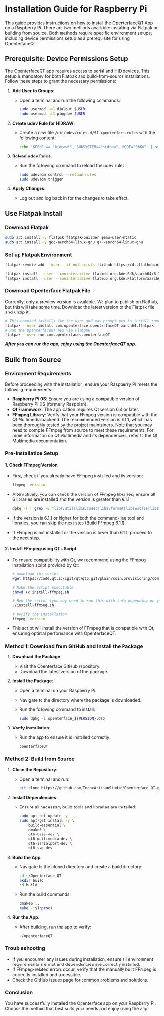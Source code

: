 # Installation Guide for Raspberry Pi

This guide provides instructions on how to install the OpenterfaceQT App on a Raspberry Pi. There are two methods available: installing via Flatpak or building from source. Both methods require specific environment setups, including device permissions setup as a prerequisite for using OpenterfaceQT.

## Prerequisite: Device Permissions Setup

The OpenterfaceQT app requires access to serial and HID devices. This setup is mandatory for both Flatpak and build-from-source installations. Follow these steps to grant the necessary permissions:

1. **Add User to Groups**:

   - Open a terminal and run the following commands:

     ```bash
     sudo usermod -aG dialout $USER
     sudo usermod -aG plugdev $USER
     ```

2. **Create udev Rule for HIDRAW**:

   - Create a new file `/etc/udev/rules.d/51-openterface.rules` with the following content:

     ```bash
     echo 'KERNEL== "hidraw*", SUBSYSTEM=="hidraw", MODE="0666"' | sudo tee /etc/udev/rules.d/51-openterface.rules
     ```

3. **Reload udev Rules**:

   - Run the following command to reload the udev rules:

     ```bash
     sudo udevadm control --reload-rules
     sudo udevadm trigger
     ```

4. **Apply Changes**:

   - Log out and log back in for the changes to take effect.

## Use Flatpak Install

### Download Flatpak

```sh
sudo apt install -y flatpak flatpak-builder qemu-user-static
sudo apt install -y gcc-aarch64-linux-gnu g++-aarch64-linux-gnu
```

### Set up Flatpak Environment

```sh
flatpak remote-add --user --if-not-exists flathub https://dl.flathub.org/repo/flathub.flatpakrepo

flatpak install --user --noninteractive flathub org.kde.Sdk/aarch64/6.7
flatpak install --user --noninteractive flathub org.kde.Platform/aarch64/6.7
```

### Download Openterface Flatpak File

Currently, only a preview version is available. We plan to publish on Flathub, but this will take some time. Download the latest version of the Flatpak file and unzip it.

```sh
# This command installs for the user and may prompt you to install some packages; proceed with the installation.
flatpak --user install com.openterface.openterfaceQT-aarch64.flatpak
# Run the OpenterfaceQT app via Flatpak
flatpak --user run com.openterface.openterfaceQT
```

***After you can run the app, enjoy using the OpenterfaceQT app.***

## Build from Source

### Environment Requirements

Before proceeding with the installation, ensure your Raspberry Pi meets the following requirements:

- **Raspberry Pi OS**: Ensure you are using a compatible version of Raspberry Pi OS (formerly Raspbian).
- **Qt Framework**: The application requires Qt version 6.4 or later.
- **FFmpeg Library**: Verify that your FFmpeg version is compatible with the Qt Multimedia backend. The recommended version is 6.1.1, which has been thoroughly tested by the project maintainers. Note that you may need to compile FFmpeg from source to meet these requirements. For more information on Qt Multimedia and its dependencies, refer to the Qt Multimedia documentation.

### Pre-Installation Setup

#### 1. Check FFmpeg Version

- First, check if you already have FFmpeg installed and its version:

  ```bash
  ffmpeg -version
  ```
- Alternatively, you can check the version of FFmpeg libraries; ensure all 6 libraries are installed and the version is greater than 6.1.1:

  ```bash
  dpkg -l | grep -E "libavutil|libavcodec|libavformat|libswscale|libswresample|libpostproc"
  ```
- If the version is 6.1.1 or higher for both the command-line tool and libraries, you can skip the next step (Build FFmpeg 6.1.1).
- If FFmpeg is not installed or the version is lower than 6.1.1, proceed to the next step.

#### 2. Install FFmpeg using Qt's Script

- To ensure compatibility with Qt, we recommend using the FFmpeg installation script provided by Qt:

  ```bash
  # Download the script
  wget https://code.qt.io/cgit/qt/qt5.git/plain/coin/provisioning/common/linux/install-ffmpeg.sh?h=6.4.3 -O install-ffmpeg.sh
  
  # Make the script executable
  chmod +x install-ffmpeg.sh
  
  # Run the script (you may need to run this with sudo depending on your system configuration)
  ./install-ffmpeg.sh
  
  # Verify the installation
  ffmpeg -version
  ```
- This script will install the version of FFmpeg that is compatible with Qt, ensuring optimal performance with OpenterfaceQT.

### Method 1: Download from GitHub and Install the Package

1. **Download the Package**:

   - Visit the Openterface GitHub repository.
   - Download the latest version of the package.

2. **Install the Package**:

   - Open a terminal on your Raspberry Pi.
   - Navigate to the directory where the package is downloaded.
   - Run the following command to install:

     ```bash
     sudo dpkg -i openterface_${VERSION}.deb
     ```

3. **Verify Installation**:

   - Run the app to ensure it is installed correctly:

     ```bash
     openterfaceQT
     ```

### Method 2: Build from Source

1. **Clone the Repository**:

   - Open a terminal and run:

     ```bash
     git clone https://github.com/TechxArtisanStudio/Openterface_QT.git
     ```

2. **Install Dependencies**:

   - Ensure all necessary build tools and libraries are installed:

     ```bash
     sudo apt-get update -y
     sudo apt-get install -y \
         build-essential \
         qmake6 \
         qt6-base-dev \
         qt6-multimedia-dev \
         qt6-serialport-dev \
         qt6-svg-dev
     ```

3. **Build the App**:

   - Navigate to the cloned directory and create a build directory:

     ```bash
     cd ~/Openterface_QT
     mkdir build
     cd build
     ```
   - Run the build commands:

     ```bash
     qmake6 ..
     make -j$(nproc)
     ```

4. **Run the App**:

   - After building, run the app to verify:

     ```bash
     ./openterfaceQT
     ```

### Troubleshooting

- If you encounter any issues during installation, ensure all environment requirements are met and dependencies are correctly installed.
- If FFmpeg-related errors occur, verify that the manually built FFmpeg is correctly installed and accessible.
- Check the GitHub issues page for common problems and solutions.

### Conclusion

You have successfully installed the Openterface app on your Raspberry Pi. Choose the method that best suits your needs and enjoy using the app!